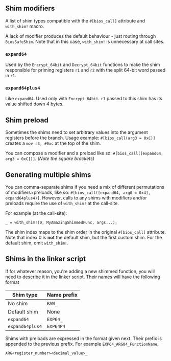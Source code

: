 ## Shim modifiers
A list of shim types compatible with the `#[bios_call]` attribute and `with_shim!` macro.

A lack of modifier produces the default behaviour - just routing through `BiosSafeShim`. Note that in this case, `with_shim!` is unnecessary at call sites.

### `expand64`
Used by the `Encrypt_64bit` and `Decrypt_64bit` functions to make the shim responsible for priming registers `r1` and `r2` with the split 64-bit word passed in `r1`.

### `expand64plus4`
Like `expand64`. Used only with `Encrypt_64bit`. `r1` passed to this shim has its value shifted down 4 bytes.

## Shim preload
Sometimes the shims need to set arbitrary values into the argument registers before the branch.
Usage example: `#[bios_call(arg3 = 0xC)]` creates a `mov r3, #0xc` at the top of the shim.

You can compose a modifier and a preload like so: `#[bios_call([expand64, arg3 = 0xC])]`.
_(Note the square brackets)_

## Generating multiple shims
You can comma-separate shims if you need a mix of different permutations of modifiers+preloads, like so: `#[bios_call([expand64, arg0 = 0x4], expand64plus4)]`.
However, calls to any shims with modifiers and/or preloads require the use of `with_shim!` at the call-site.

For example (at the call-site):
```
_ = with_shim!(0, MyAmazingShimmedFunc, args...);
```

The shim index maps to the shim order in the original `#[bios_call]` attribute.
Note that index 0 is **not** the default shim, but the first custom shim. For the default shim, omit `with_shim!`.

## Shims in the linker script

If for whatever reason, you're adding a new shimmed function, you will need to describe it in the linker script.
Their names will have the following format

Shim type       | Name prefix |
--------------- | ----------- |
No shim         | `RAW_`      |
Default shim    | None        |
`expand64`      | `EXP64_`    |
`expand64plus4` | `EXP64P4_`  |

Shims with preloads are expressed in the format given next. Their prefix is appended to the previous prefix. For example `EXP64_ARG04_FunctionName`.

`ARG<register_number><decimal_value>_`
